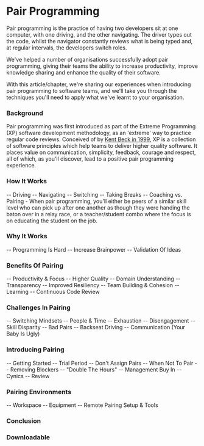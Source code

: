 # Pair Programming
Pair programming is the practice of having two developers sit at one computer, with one driving, and the other navigating. The driver types out the code, whilst the navigator constantly reviews what is being typed and, at regular intervals, the developers switch roles.

We've helped a number of organisations successfully adopt pair programming, giving their teams the ability to increase productivity, improve knowledge sharing and enhance the quality of their software.

With this article/chapter, we're sharing our experiences when introducing pair programming to software teams, and we'll take you through the techniques you'll need to apply what we've learnt to your organisation.

### Background
Pair programming was first introduced as part of the Extreme Programming (XP) software development methodology, as an 'extreme' way to practice regular code reviews. Conceived of by [Kent Beck in 1999](https://www.amazon.co.uk/Extreme-Programming-Explained-Embrace-Change/dp/0201616416), XP is a collection of software principles which help teams to deliver higher quality software. It places value on communication, simplicity, feedback, courage and respect, all of which, as you'll discover, lead to a positive pair programming experience. 

### How It Works
-- Driving
-- Navigating
-- Switching
-- Taking Breaks
-- Coaching vs. Pairing
    - When pair programming, you'll either be peers of a similar skill level who can pick up after one another as though they were handing the baton over in a relay race, or a teacher/student combo where the focus is on educating the student on the job.

### Why It Works
-- Programming Is Hard
-- Increase Brainpower
-- Validation Of Ideas

### Benefits Of Pairing
-- Productivity & Focus
-- Higher Quality
-- Domain Understanding
-- Transparency
-- Improved Resiliency
-- Team Building & Cohesion
-- Learning
-- Continuous Code Review

### Challenges In Pairing
-- Switching Mindsets
-- People & Time
-- Exhaustion
-- Disengagement
-- Skill Disparity
-- Bad Pairs
-- Backseat Driving
-- Communication (Your Baby Is Ugly)

### Introducing Pairing
-- Getting Started
-- Trial Period
-- Don't Assign Pairs
-- When Not To Pair
-- Removing Blockers
    -- "Double The Hours"
    -- Management Buy In
    -- Cynics
-- Review

### Pairing Environments
-- Workspace
-- Equipment
-- Remote Pairing Setup & Tools

### Conclusion

### Downloadable 